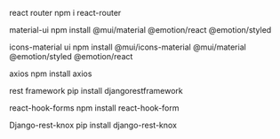 react router
npm i react-router

material-ui
npm install @mui/material @emotion/react @emotion/styled

icons-material ui
npm install @mui/icons-material @mui/material @emotion/styled @emotion/react

axios
npm install axios

rest framework
pip install djangorestframework

react-hook-forms
npm install react-hook-form

Django-rest-knox
pip install django-rest-knox

